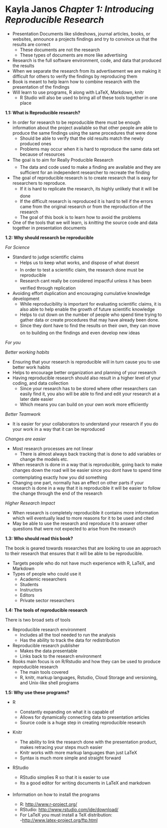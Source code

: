 Kayla Janos 
**_Chapter 1: Introducing Reproducible Research_**
========================================================
* Presentation Documents like slideshows, journal articles, books, or websites, announce a projects findings and try to convince us that the results are correct 
  * These documents are not the research
  * These types of documents are more like advertising 
* Research is the full software environment, code, and data that produced the results 
* When we separate the research from its advertisement we are making it difficult for others to verify the findings by reproducing them  
* Book is meant to help learn how to combine research with the presentation of the findings 
* Will learn to use programs, R along with LaTeX, Markdown, knitr
  * R Studio will also be used to bring all of these tools together in one place 


**1.1: What is Reproducible research?**
* In order for research to be reproducible there must be enough information about the project available so that other people are able to produce the same findings using the same procedures that were done 
  * Should be able to verify that the old results match the newly produced ones 
  * Problems may occur when it is hard to reproduce the same data set because of resources 
* The goal is to aim for Really Producible Research 
  * The data and code used to make a finding are available and they are sufficient for an independent researcher to recreate the finding 
* The goal of reproducible research is to create research that is easy for researchers to reproduce. 
  * If it is hard to replicate the research, its highly unlikely that it will be done 
  * If the difficult research is reproduced it is hard to tell if the errors came from the original research or from the reproduction of the research 
  * The goal of this book is to learn how to avoid the problems 
* One of  the tools that we will learn, is _knitting_ the source code and data together in presentation documents  

**1.2: Why should research be reproducible**  

_For Science_  
* Standard to judge scientific claims 
  * Helps us to keep what works, and dispose of what doesnt
  * In order to test a scientific claim, the research done must be reproducible 
  * Research cant really be considered impactful unless it has been verified through replication
* Avoiding effort duplication and encouraging cumulative knowledge development
  * While reproducibility is important for evaluating scientific claims, it is also able to help enable the growth of future scientific knowledge 
  * Helps to cut down on the number of people who spend time trying to gather data or create procedures that may have already been done. 
  * Since they dont have to find the results on their own, they can move on to building on the findings and even develop new ideas
  
_For you_  

_Better working habits_  
* Ensuring that your research is reproducible will in turn cause you to use better work habits
* Helps to encourage better organization and planning of your research
* Having reproducible research should also result in a higher level of your coding, and data collection 
  * Since your research has to be stored where other researchers can easily find it, you also will be able to find and edit your research at a later date easier 
  * Which means you can build on your own work more efficiently   

_Better Teamwork_  
* It is easier for your collaborators to understand your research if you do your work in a way that it can be reproduced  

_Changes are easier_  
* Most research processes are not linear
  * There is almost always back tracking that is done to add variables or change the models etc. 
* When research is done in a way that is reproducible, going back to make changes down the road will be easier since you dont have to spend time contemplating exactly how you did something 
* Changing one part, normally has an effect on other parts if your research is done in a way that it is reproducible it will be easier to follow the change through the end of the research  

_Higher Research Impact_  
* When research is completely reproducible it contains more information which will eventually lead to more reasons for it to be used and cited 
* May be able to use the research and reproduce it to answer other questions that were not expected to arise from the research

**1.3: Who should read this book?**  

The book is geared towards researches that are looking to use an approach to their research that ensures that it will be able to be reproducible.  
* Targets people who do not have much experience with R, LaTeX, and Markdown
* Types of people who could use it	
  * Academic researchers
  * Students
  * Instructors
  * Editors
  * Private sector researchers 
  
**1.4: The tools of reproducible research**

There is two broad sets of tools  
* Reproducible research environment
  * Includes all the tool needed to run the analysis 
  * Has the ability to track the data for redistribution
* Reproducible research publisher
  * Makes the data presentable
  * Links back to the research environment
* Books main focus is on R/Rstudio and how they can be used to produce reproducible research 
   * The main tools covered
  * R, knitr, markup languages, Rstudio, Cloud Storage and versioning, and Unix-like shell programs

**1.5: Why use these programs?**

* R
  * Constantly expanding on what it is capable of 
  * Allows for dynamically connecting data to presentation articles
  * Source code is a huge step in creating reproducible research
* Knitr
  * The ability to link the research done with the presentation product, makes retracing your steps much easier
  * Knitr works with more markup languages than just LaTeX
  * Syntax is much more simple and straight forward 
* RStudio
  * RStudio simplies R so that it is easier to use 
  * Its a good editor for writing documents in LaTeX and markdown
  
* Information on how to install the programs
  * R: http://www.r-project.org/
  * RStudio: http://www.rstudio.com/ide/download/
  * For LaTeX you must install a TeX distribution:  
     -http://www.latex-project.org/ftp.html




